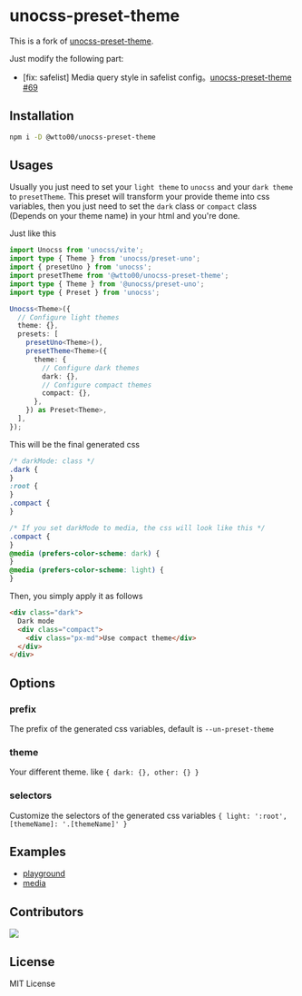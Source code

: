 # unocss-preset-theme

This is a fork of [unocss-preset-theme](https://github.com/unpreset/unocss-preset-theme).

Just modify the following part:

- [fix: safelist] Media query style in safelist config。[unocss-preset-theme #69](https://github.com/unpreset/unocss-preset-theme/pull/69)

## Installation

```bash
npm i -D @wtto00/unocss-preset-theme
```

## Usages

Usually you just need to set your `light theme` to `unocss` and your `dark theme` to `presetTheme`. This preset will transform your provide theme into css variables, then you just need to set the `dark` class or `compact` class (Depends on your theme name) in your html and you're done.

Just like this

```typescript
import Unocss from 'unocss/vite';
import type { Theme } from 'unocss/preset-uno';
import { presetUno } from 'unocss';
import presetTheme from '@wtto00/unocss-preset-theme';
import type { Theme } from '@unocss/preset-uno';
import type { Preset } from 'unocss';

Unocss<Theme>({
  // Configure light themes
  theme: {},
  presets: [
    presetUno<Theme>(),
    presetTheme<Theme>({
      theme: {
        // Configure dark themes
        dark: {},
        // Configure compact themes
        compact: {},
      },
    }) as Preset<Theme>,
  ],
});
```

This will be the final generated css

```css
/* darkMode: class */
.dark {
}
:root {
}
.compact {
}

/* If you set darkMode to media, the css will look like this */
.compact {
}
@media (prefers-color-scheme: dark) {
}
@media (prefers-color-scheme: light) {
}
```

Then, you simply apply it as follows

```html
<div class="dark">
  Dark mode
  <div class="compact">
    <div class="px-md">Use compact theme</div>
  </div>
</div>
```

## Options

### prefix

The prefix of the generated css variables, default is `--un-preset-theme`

### theme

Your different theme. like `{ dark: {}, other: {} }`

### selectors

Customize the selectors of the generated css variables `{ light: ':root', [themeName]: '.[themeName]' }`

## Examples

- [playground](./playground/)
- [media](./examples/media/)

## Contributors

<a href="https://github.com/unpreset/unocss-preset-theme/graphs/contributors">
  <img src="https://contrib.rocks/image?repo=unpreset/unocss-preset-theme" />
</a>

## License

MIT License

